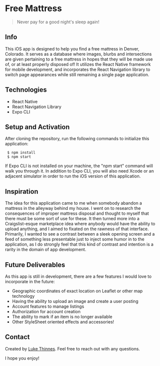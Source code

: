 # Free Mattress
> Never pay for a good night's sleep again!


## Info

This iOS app is designed to help you find a free mattress in Denver, Colorado. It serves as a database where images, blurbs and intersections are given pertaining to a free mattress in hopes that they will be made use of, or at least properly disposed of! It utilizes the React Native framework for mobile development, and incorporates the React Navigation library to switch page appearances while still remaining a single page application.

## Technologies
* React Native
* React Navigation Library
* Expo CLI

## Setup and Activation

After cloning the repository, run the following commands to initialize this application:

```
 $ npm install
 $ npm start
 ```
 If Expo CLI is not installed on your machine, the "npm start" command will walk you through it. 
 In addition to Expo CLI, you will also need Xcode or an adjacent simulator in order to run the iOS version of this application.

## Inspiration

The idea for this application came to me when somebody abandon a mattress in the alleyway behind my house. I went on to research the consequences of improper mattress disposal and thought to myself that there must be some sort of use for these. It then turned more into a Craigslist-esque marketplace idea where anybody would have the ability to upload anything, and I aimed to fixated on the rawness of that interface. Primarily, I wanted to see a contrast between a sleek opening screen and a feed of something less presentable just to inject some humor in to the application, as I do strongly feel that this kind of contrast and intention is a rarity in the domain of app development.

## Future Deliverables

As this app is still in development, there are a few features I would love to incorporate in the future:
* Geographic coordinates of exact location on Leaflet or other map technology
* Having the ability to upload an image and create a user posting
* Account features to manage listings
* Authorization for account creation 
* The ability to mark if an item is no longer available
* Other StyleSheet oriented effects and accessories!

## Contact
Created by [Luke Thinnes](https://www.linkedin.com/in/luke-thinnes-37a2a014b/). Feel free to reach out with any questions.

I hope you enjoy!
